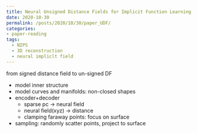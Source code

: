 ```yaml
---
title: Neural Unsigned Distance Fields for Implicit Function Learning
date: 2020-10-30
permalink: /posts/2020/10/30/paper_UDF/
categories:
- paper-reading
tags:
  - NIPS
  - 3D reconstruction
  - neural impliclt field
---
```


from signed distance field to un-signed DF
- model inner structure
- model curves and manifolds: non-closed shapes
- encoder+decoder
  - sparse pc -> neural field
  - neural field(xyz) -> distance
  - clamping faraway points: focus on surface
- sampling: randomly scatter points, project to surface